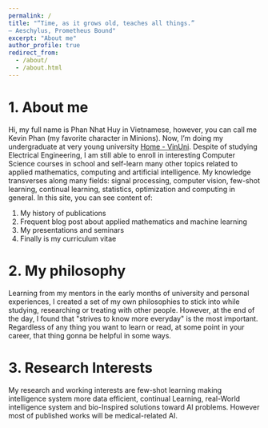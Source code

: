 ```yaml
---
permalink: /
title: "“Time, as it grows old, teaches all things.”
― Aeschylus, Prometheus Bound"
excerpt: "About me"
author_profile: true
redirect_from: 
  - /about/
  - /about.html
---
```


# 1. About me

Hi, my full name is Phan Nhat Huy in Vietnamese, however, you can call me Kevin Phan (my favorite character in Minions). Now, I’m doing my undergraduate at very young university [Home - VinUni](https://vinuni.edu.vn/). Despite of studying Electrical Engineering, I am still able to enroll in interesting Computer Science courses in school and self-learn many other topics related to applied mathematics, computing and artificial intelligence. 
My knowledge transverses along many fields: signal processing, computer vision, few-shot learning, continual learning, statistics, optimization and computing in general.
In this site, you can see content of:

1. My history of publications 
2. Frequent blog post about applied mathematics and machine learning
3. My presentations and seminars
4. Finally is my curriculum vitae

# 2. My philosophy
Learning from my mentors in the early months of university and personal experiences, I created a set of my own philosophies to stick into while studying, researching or treating with other people. However,
at the end of the day, I found that "strives to know more everyday" is the most important. Regardless of any thing you want to learn or read, at some point in your career, that thing gonna be helpful in some ways.

# 3. Research Interests
My research and working interests are few-shot learning making intelligence system more data efficient, continual Learning, real-World intelligence system and bio-Inspired solutions toward AI problems. However
most of published works will be medical-related AI.  